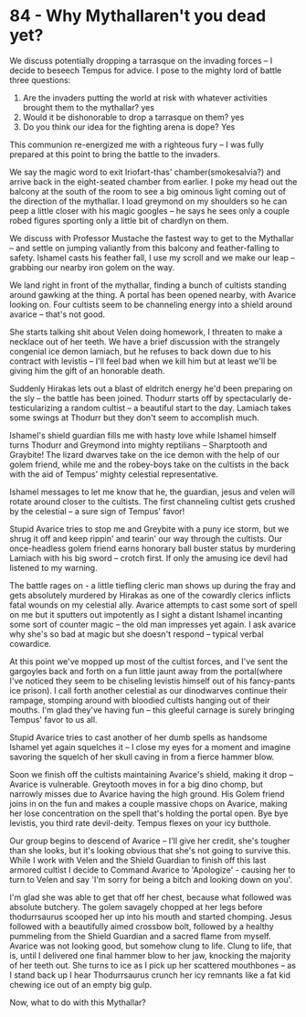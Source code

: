 # 84 - Why Mythallaren't you dead yet?

We discuss potentially dropping a tarrasque on the invading forces – I decide to beseech Tempus for advice. I pose to the mighty lord of battle three questions:

1. Are the invaders putting the world at risk with whatever activities brought them to the mythallar? yes
2. Would it be dishonorable to drop a tarrasque on them? yes
3. Do you think our idea for the fighting arena is dope? Yes

This communion re-energized me with a righteous fury – I was fully prepared at this point to bring the battle to the invaders.

We say the magic word to exit Iriofart-thas' chamber(smokesalvia?) and arrive back in the eight-seated chamber from earlier. I poke my head out the balcony at the south of the room to see a big ominous light coming out of the direction of the mythallar. I load greymond on my shoulders so he can peep a little closer with his magic googles – he says he sees only a couple robed figures sporting only a little bit of chardlyn on them.

We discuss with Professor Mustache the fastest way to get to the Mythallar – and settle on jumping valiantly from this balcony and feather-falling to safety. Ishamel casts his feather fall, I use my scroll and we make our leap – grabbing our nearby iron golem on the way.

We land right in front of the mythallar, finding a bunch of cultists standing around gawking at the thing. A portal has been opened nearby, with Avarice looking on. Four cultists seem to be channeling energy into a shield around avarice – that's not good.

She starts talking shit about Velen doing homework, I threaten to make a necklace out of her teeth. We have a brief discussion with the strangely congenial ice demon lamiach, but he refuses to back down due to his contract with levistis – I'll feel bad when we kill him but at least we'll be giving him the gift of an honorable death.

Suddenly Hirakas lets out a blast of eldritch energy he'd been preparing on the sly – the battle has been joined. Thodurr starts off by spectacularly de-testicularizing a random cultist – a beautiful start to the day. Lamiach takes some swings at Thodurr but they don't seem to accomplish much.

Ishamel's shield guardian fills me with hasty love while Ishamel himself turns Thodurr and Greymond into mighty reptilians – Sharptooth and Graybite! The lizard dwarves take on the ice demon with the help of our golem friend, while me and the robey-boys take on the cultists in the back with the aid of Tempus' mighty celestial representative.

Ishamel messages to let me know that he, the guardian, jesus and velen will rotate around closer to the cultists. The first channeling cultist gets crushed by the celestial – a sure sign of Tempus' favor!

Stupid Avarice tries to stop me and Greybite with a puny ice storm, but we shrug it off and keep rippin' and tearin' our way through the cultists. Our once-headless golem friend earns honorary ball buster status by murdering Lamiach with his big sword – crotch first. If only the amusing ice devil had listened to my warning.

The battle rages on - a little tiefling cleric man shows up during the fray and gets absolutely murdered by Hirakas as one of the cowardly clerics inflicts fatal wounds on my celestial ally. Avarice attempts to cast some sort of spell on me but it sputters out impotently as I sight a distant Ishamel incanting some sort of counter magic – the old man impresses yet again. I ask avarice why she's so bad at magic but she doesn't respond – typical verbal cowardice.

At this point we've mopped up most of the cultist forces, and I've sent the gargoyles back and forth on a fun little jaunt away from the portal(where I've noticed they seem to be chiseling levistis himself out of his fancy-pants ice prison). I call forth another celestial as our dinodwarves continue their rampage, stomping around with bloodied cultists hanging out of their mouths. I'm glad they've having fun – this gleeful carnage is surely bringing Tempus' favor to us all.

Stupid Avarice tries to cast another of her dumb spells as handsome Ishamel yet again squelches it – I close my eyes for a moment and imagine savoring the squelch of her skull caving in from a fierce hammer blow.

Soon we finish off the cultists maintaining Avarice's shield, making it drop – Avarice is vulnerable. Greytooth moves in for a big dino chomp, but narrowly misses due to Avarice having the high ground. His Golem friend joins in on the fun and makes a couple massive chops on Avarice, making her lose concentration on the spell that's holding the portal open. Bye bye levistis, you third rate devil-deity. Tempus flexes on your icy butthole.

Our group begins to descend of Avarice – I'll give her credit, she's tougher than she looks, but it's looking obvious that she's not going to survive this. While I work with Velen and the Shield Guardian to finish off this last armored cultist I decide to Command Avarice to 'Apologize' - causing her to turn to Velen and say 'I'm sorry for being a bitch and looking down on you'.

I'm glad she was able to get that off her chest, because what followed was absolute butchery. The golem savagely chopped at her legs before thodurrsaurus scooped her up into his mouth and started chomping. Jesus followed with a beautifully aimed crossbow bolt, followed by a healthy pummeling from the Shield Guardian and a sacred flame from myself. Avarice was not looking good, but somehow clung to life. Clung to life, that is, until I delivered one final hammer blow to her jaw, knocking the majority of her teeth out. She turns to ice as I pick up her scattered mouthbones – as I stand back up I hear Thodurrsaurus crunch her icy remnants like a fat kid chewing ice out of an empty big gulp.

Now, what to do with this Mythallar?
